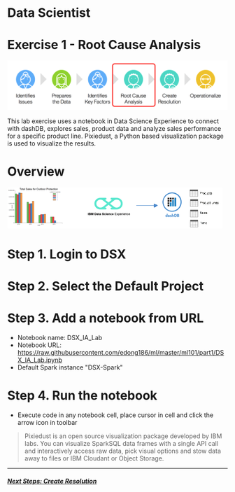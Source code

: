 # Data Scientist 

# Exercise 1 - Root Cause Analysis

[<img src="https://github.com/edong186/ml/blob/master/ml101/media/DSE2E1.png">](https://github.com/edong186/ml/blob/master/ml101/part1/)

This lab exercise uses a notebook in Data Science Experience to connect with dashDB, explores sales, product data and analyze sales performance for a specific product line. Pixiedust, a Python based visualization package is used to visualize the results.

# Overview

[<img src="https://github.com/edong186/ml/blob/master/ml101/part1/media/overview.gif">](https://github.com/edong186/ml/blob/master/ml101/part1/media/overview.gif)


# Step 1. Login to DSX
# Step 2. Select the Default Project
# Step 3. Add a notebook from URL

- Notebook name: DSX_IA_Lab
- Notebook URL: https://raw.githubusercontent.com/edong186/ml/master/ml101/part1/DSX_IA_Lab.ipynb
- Default Spark instance "DSX-Spark"

# Step 4. Run the notebook

- Execute code in any notebook cell, place cursor in cell and click the arrow icon in toolbar

> Pixiedust is an open source visualization package developed by IBM labs. You can visualize SparkSQL data frames with a single API call and interactively access raw data, pick visual options and stow data away to files or IBM Cloudant or Object Storage.

--- 

##### [Next Steps: Create Resolution](https://github.com/edong186/ml/blob/master/ml101/part2)
